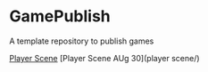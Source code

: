 # GamePublish
A template repository to publish games

[Player Scene](https://github.com/WCU-CS-CooperLab/demo-games-JessieLua/tree/main/player_scene)
[Player Scene AUg 30](player scene/)
